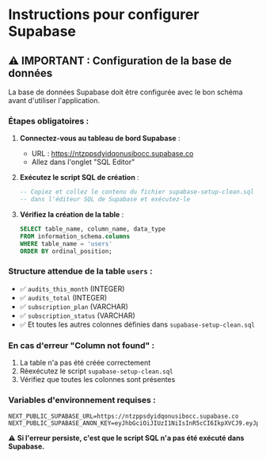 # Instructions pour configurer Supabase

## ⚠️ IMPORTANT : Configuration de la base de données

La base de données Supabase doit être configurée avec le bon schéma avant d'utiliser l'application.

### Étapes obligatoires :

1. **Connectez-vous au tableau de bord Supabase** :
   - URL : https://ntzppsdyidqonusibocc.supabase.co
   - Allez dans l'onglet "SQL Editor"

2. **Exécutez le script SQL de création** :
   ```sql
   -- Copiez et collez le contenu du fichier supabase-setup-clean.sql
   -- dans l'éditeur SQL de Supabase et exécutez-le
   ```

3. **Vérifiez la création de la table** :
   ```sql
   SELECT table_name, column_name, data_type 
   FROM information_schema.columns 
   WHERE table_name = 'users' 
   ORDER BY ordinal_position;
   ```

### Structure attendue de la table `users` :

- ✅ `audits_this_month` (INTEGER)
- ✅ `audits_total` (INTEGER) 
- ✅ `subscription_plan` (VARCHAR)
- ✅ `subscription_status` (VARCHAR)
- ✅ Et toutes les autres colonnes définies dans `supabase-setup-clean.sql`

### En cas d'erreur "Column not found" :

1. La table n'a pas été créée correctement
2. Réexécutez le script `supabase-setup-clean.sql` 
3. Vérifiez que toutes les colonnes sont présentes

### Variables d'environnement requises :

```
NEXT_PUBLIC_SUPABASE_URL=https://ntzppsdyidqonusibocc.supabase.co
NEXT_PUBLIC_SUPABASE_ANON_KEY=eyJhbGciOiJIUzI1NiIsInR5cCI6IkpXVCJ9.eyJpc3MiOiJzdXBhYmFzZSIsInJlZiI6Im50enBwc2R5aWRxb251c2lib2NjIiwicm9sZSI6ImFub24iLCJpYXQiOjE3NTExMDc3NjEsImV4cCI6MjA2NjY4Mzc2MX0.XybM_Rjat5A3EZGHHP_oUNtePrB_krvysqCtuOJtcws
```

⚠️ **Si l'erreur persiste, c'est que le script SQL n'a pas été exécuté dans Supabase.** 
